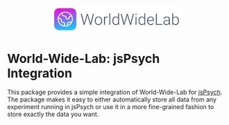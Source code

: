 <p align="center">
  <img alt="The World-Wide-Lab Logo" src="../server/static/logo.svg" width="60%">
</p>

# World-Wide-Lab: jsPsych Integration

This package provides a simple integration of World-Wide-Lab for [jsPsych](https://www.jspsych.org/). The package makes it easy to either automatically store all data from any experiment running in jsPsych or use it in a more fine-grained fashion to store exactly the data you want.
